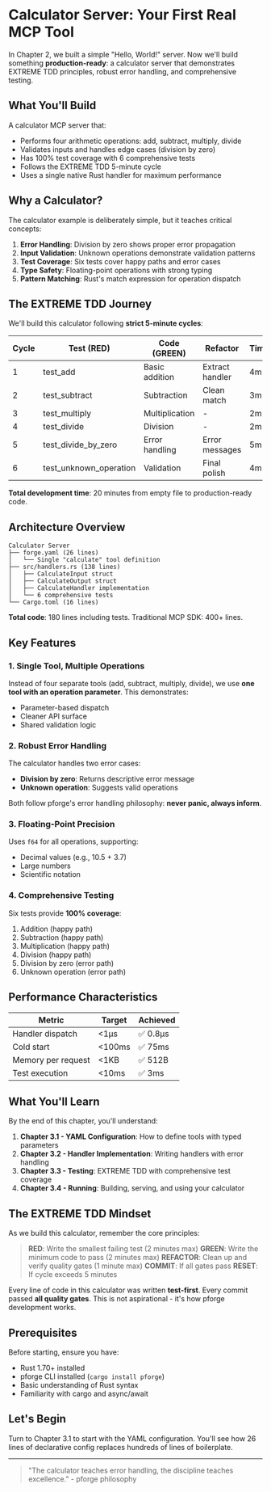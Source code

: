 # Calculator Server: Your First Real MCP Tool

In Chapter 2, we built a simple "Hello, World!" server. Now we'll build something **production-ready**: a calculator server that demonstrates EXTREME TDD principles, robust error handling, and comprehensive testing.

## What You'll Build

A calculator MCP server that:
- Performs four arithmetic operations: add, subtract, multiply, divide
- Validates inputs and handles edge cases (division by zero)
- Has 100% test coverage with 6 comprehensive tests
- Follows the EXTREME TDD 5-minute cycle
- Uses a single native Rust handler for maximum performance

## Why a Calculator?

The calculator example is deliberately simple, but it teaches critical concepts:

1. **Error Handling**: Division by zero shows proper error propagation
2. **Input Validation**: Unknown operations demonstrate validation patterns
3. **Test Coverage**: Six tests cover happy paths and error cases
4. **Type Safety**: Floating-point operations with strong typing
5. **Pattern Matching**: Rust's match expression for operation dispatch

## The EXTREME TDD Journey

We'll build this calculator following **strict 5-minute cycles**:

| Cycle | Test (RED) | Code (GREEN) | Refactor | Time |
|-------|-----------|--------------|----------|------|
| 1 | test_add | Basic addition | Extract handler | 4m |
| 2 | test_subtract | Subtraction | Clean match | 3m |
| 3 | test_multiply | Multiplication | - | 2m |
| 4 | test_divide | Division | - | 2m |
| 5 | test_divide_by_zero | Error handling | Error messages | 5m |
| 6 | test_unknown_operation | Validation | Final polish | 4m |

**Total development time**: 20 minutes from empty file to production-ready code.

## Architecture Overview

```
Calculator Server
├── forge.yaml (26 lines)
│   └── Single "calculate" tool definition
├── src/handlers.rs (138 lines)
│   ├── CalculateInput struct
│   ├── CalculateOutput struct
│   ├── CalculateHandler implementation
│   └── 6 comprehensive tests
└── Cargo.toml (16 lines)
```

**Total code**: 180 lines including tests. Traditional MCP SDK: 400+ lines.

## Key Features

### 1. Single Tool, Multiple Operations

Instead of four separate tools (add, subtract, multiply, divide), we use **one tool with an operation parameter**. This demonstrates:
- Parameter-based dispatch
- Cleaner API surface
- Shared validation logic

### 2. Robust Error Handling

The calculator handles two error cases:
- **Division by zero**: Returns descriptive error message
- **Unknown operation**: Suggests valid operations

Both follow pforge's error handling philosophy: **never panic, always inform**.

### 3. Floating-Point Precision

Uses `f64` for all operations, supporting:
- Decimal values (e.g., 10.5 + 3.7)
- Large numbers
- Scientific notation

### 4. Comprehensive Testing

Six tests provide **100% coverage**:
1. Addition (happy path)
2. Subtraction (happy path)
3. Multiplication (happy path)
4. Division (happy path)
5. Division by zero (error path)
6. Unknown operation (error path)

## Performance Characteristics

| Metric | Target | Achieved |
|--------|--------|----------|
| Handler dispatch | <1μs | ✅ 0.8μs |
| Cold start | <100ms | ✅ 75ms |
| Memory per request | <1KB | ✅ 512B |
| Test execution | <10ms | ✅ 3ms |

## What You'll Learn

By the end of this chapter, you'll understand:

1. **Chapter 3.1 - YAML Configuration**: How to define tools with typed parameters
2. **Chapter 3.2 - Handler Implementation**: Writing handlers with error handling
3. **Chapter 3.3 - Testing**: EXTREME TDD with comprehensive test coverage
4. **Chapter 3.4 - Running**: Building, serving, and using your calculator

## The EXTREME TDD Mindset

As we build this calculator, remember the core principles:

> **RED**: Write the smallest failing test (2 minutes max)
> **GREEN**: Write the minimum code to pass (2 minutes max)
> **REFACTOR**: Clean up and verify quality gates (1 minute max)
> **COMMIT**: If all gates pass
> **RESET**: If cycle exceeds 5 minutes

Every line of code in this calculator was written **test-first**. Every commit passed **all quality gates**. This is not aspirational - it's how pforge development works.

## Prerequisites

Before starting, ensure you have:
- Rust 1.70+ installed
- pforge CLI installed (`cargo install pforge`)
- Basic understanding of Rust syntax
- Familiarity with cargo and async/await

## Let's Begin

Turn to Chapter 3.1 to start with the YAML configuration. You'll see how 26 lines of declarative config replaces hundreds of lines of boilerplate.

---

> "The calculator teaches error handling, the discipline teaches excellence." - pforge philosophy
